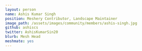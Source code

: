 ```yaml
---
layout: person
name: Ashis Kumar Singh
position: Meshery Contributor, Landscape Maintainer
image_path: /assets/images/community/members/ashis-singh.jpg
github: ashiscs
twitter: AshisKumarSin20
blurb: Mesh Head
meshmate: yes
---
```

